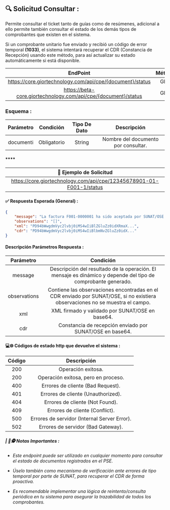 
## **🔍 Solicitud Consultar :**

Permite consultar el ticket tanto de guías como de resúmenes, adicional a ello permite también consultar el estado de los demás tipos de comprobantes que existen en el sistema.

Si un comprobante unitario fue enviado y recibió un código de error temporal **(1033)**, el sistema intentará recuperar el CDR (Constancia de Recepción) usando este método, para así actualizar su estado automáticamente si está disponible.

|                                 EndPoint                         | Método |   Entorno  |
|:----------------------------------------------------------------:|:------:|:----------:|
|     https://core.giortechnology.com/api/cpe/{document}/status    |  GET   | Producción |
|  https://beta-core.giortechnology.com/api/cpe/{document}/status  |  GET   |    Beta    |

### **Esquema :**

|     Parámetro   |  Condición  | Tipo De Dato |              Descripción              |
|:---------------:|:-----------:|:------------:|:-------------------------------------:|
|    documentℹ️  | Obligatorio |    String    |   Nombre del documento por consultar.  |

#### ****

|                  🧪 Ejemplo de Solicitud                            |
|:--------------------------------------------------------------------:|
| https://core.giortechnology.com/api/cpe/12345678901-01-F001-1/status |

####  **✅ Respuesta Esperada (General) :**
```json
{
    "message": "La factura F001-0000001 ha sido aceptada por SUNAT/OSE.",
    "observations": "[]",
    "xml": "PD94bWwgdmVyc2lvbj0iMS4wIiBlZGluZz0idXRmaX...",
    "cdr": "PD94bWwgdmVyc2lvbj0iMS4wIiBlbmNvZGluZz0idX..."
}
```

#### **Descripción Parámetros Respuesta :**

|   Parámetro  |                                                            Condición                                                          |
|:------------:|:-----------------------------------------------------------------------------------------------------------------------------:|
|    message   |          Descripción del resultado de la operación. El mensaje es dinámico y depende del tipo de comprobante generado.        |
| observations | Contiene las observaciones encontradas en el CDR enviado por SUNAT/OSE, si no existiera observaciones no se muestra el campo. |
|      xml     |                                      XML firmado y validado por SUNAT/OSE en base64.                                          |
|      cdr     |                                 Constancia de recepción enviado por SUNAT/OSE en base64.                                      |

#### **💻🌐 Códigos de estado http que devuelve el sistema :**

| Código |                 Descripción                    |
|:------:|:----------------------------------------------:|
|   200  |               Operación exitosa.               |
|   200  |      Operación exitosa, pero en proceso.       |
|   400  |        Errores de cliente (Bad Request).       |
|   401  |        Errores de cliente (Unauthorized).      |
|   404  |        Errores de cliente (Not Found).         |
|   409  |        Errores de cliente (Conflict).          |
|   500  |   Errores de servidor (Internal Server Error). |
|   502  |        Errores de servidor (Bad Gateway).      |

##### **| 📝🕵️ Notas Importantes :**
- _Este endpoint puede ser utilizado en cualquier momento para consultar el estado de documentos registrados en el PSE._

- _Úselo también como mecanismo de verificación ante errores de tipo temporal por parte de SUNAT, para recuperar el CDR de forma proactiva._

- _Es recomendable implementar una lógica de reintento/consulta periódica en tu sistema para asegurar la trazabilidad de todos los comprobantes._